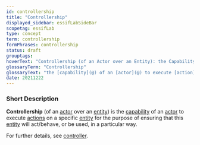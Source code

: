 ```yaml
---
id: controllership
title: "Controllership"
displayed_sidebar: essifLabSideBar
scopetag: essifLab
type: concept
term: controllership
formPhrases: controllership
status: draft
grouptags:
hoverText: "Controllership (of an Actor over an Entity): the Capability  of an Actor to execute actions on that Entity for the purpose of ensuring that the Entity will act/behave, or be used, in a particular way."
glossaryTerm: "Controllership"
glossaryText: "the [capability](@) of an [actor](@) to execute [action](@) on a specific [entity](@) for the purpose of ensuring that this [entity](@) will act/behave, or be used, in a particular way."
date: 20211222
---
```


### Short Description
**Controllership** (of an [actor](@) over an [entity](@)) is the [capability](@) of an [actor](@) to execute [actions](@) on a specific [entity](@) for the purpose of ensuring that this [entity](@) will act/behave, or be used, in a particular way.

For further details, see [controller](@).